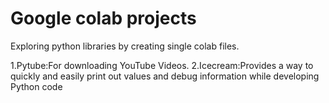 # Google colab projects

Exploring python libraries by creating single colab files.

1.Pytube:For downloading YouTube Videos.
2.Icecream:Provides a way to quickly and easily print out values and debug information while developing Python code
